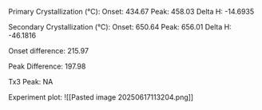 Primary Crystallization (°C):
	Onset: 434.67
	Peak: 458.03
	Delta H: -14.6935
	
Secondary Crystallization  (°C):
	Onset: 650.64
	Peak: 656.01
	Delta H: -46.1816
	
Onset difference: 215.97

Peak Difference: 197.98

Tx3 Peak: NA
<!-- PUBLISH STOP -->
Experiment plot:
![[Pasted image 20250617113204.png]]
